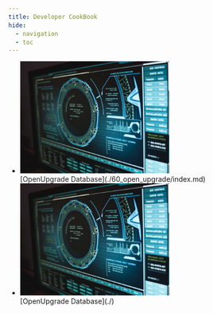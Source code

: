 ```yaml
---
title: Developer CookBook
hide:
  - navigation
  - toc
---
```



<div class="grid cards" markdown>

-   <img class="w-full" src="assets/open_upgrade.jpg" alt="Upgrading Odoo Database" width="300">

    <br>
    [OpenUpgrade Database](./60_open_upgrade/index.md)

-   <img class="w-full" src="assets/open_upgrade.jpg" alt="Upgrading Odoo Database" width="300">

    <br>
    [OpenUpgrade Database](./)

</div>

